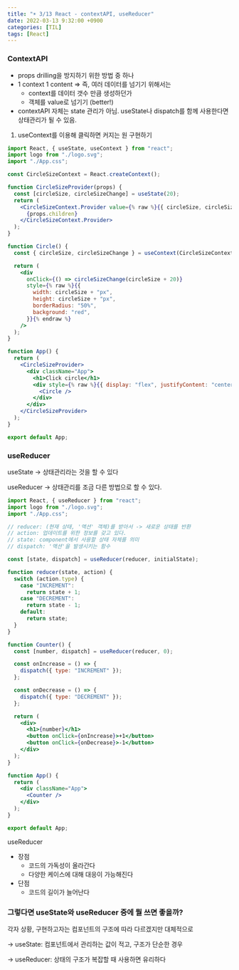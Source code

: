 ```yaml
---
title: "☀️ 3/13 React - contextAPI, useReducer"
date: 2022-03-13 9:32:00 +0900
categories: [TIL]
tags: [React]
---
```


### ContextAPI

- props drilling을 방지하기 위한 방법 중 하나
- 1 context 1 content ⇒ 즉, 여러 데이터를 넘기기 위해서는
  - context를 데이터 갯수 만큼 생성하던가
  - 객체를 value로 넘기기 (better!)
- contextAPI 자체는 state 관리가 아님. useState나 dispatch를 함께 사용한다면 상태관리가 될 수 있음.

1. useContext를 이용해 클릭하면 커지는 원 구현하기

```jsx
import React, { useState, useContext } from "react";
import logo from "./logo.svg";
import "./App.css";

const CircleSizeContext = React.createContext();

function CircleSizeProvider(props) {
  const [circleSize, circleSizeChange] = useState(20);
  return (
    <CircleSizeContext.Provider value={% raw %}{{ circleSize, circleSizeChange }}{% endraw %}>
      {props.children}
    </CircleSizeContext.Provider>
  );
}

function Circle() {
  const { circleSize, circleSizeChange } = useContext(CircleSizeContext);

  return (
    <div
      onClick={() => circleSizeChange(circleSize + 20)}
      style={% raw %}{{
        width: circleSize + "px",
        height: circleSize + "px",
        borderRadius: "50%",
        background: "red",
      }}{% endraw %}
    />
  );
}

function App() {
  return (
    <CircleSizeProvider>
      <div className="App">
        <h1>Click circle</h1>
        <div style={% raw %}{{ display: "flex", justifyContent: "center" }}{% endraw %}>
          <Circle />
        </div>
      </div>
    </CircleSizeProvider>
  );
}

export default App;
```

### useReducer

useState → 상태관리라는 것을 할 수 있다

useReducer → 상태관리를 조금 다른 방법으로 할 수 있다.

```jsx
import React, { useReducer } from "react";
import logo from "./logo.svg";
import "./App.css";

// reducer: (현재 상태, '액션' 객체)를 받아서 -> 새로운 상태를 반환
// action: 업데이트를 위한 정보를 갖고 있다.
// state: component에서 사용할 상태 자체를 의미
// dispatch: '액션'을 발생시키는 함수

const [state, dispatch] = useReducer(reducer, initialState);

function reducer(state, action) {
  switch (action.type) {
    case "INCREMENT":
      return state + 1;
    case "DECREMENT":
      return state - 1;
    default:
      return state;
  }
}

function Counter() {
  const [number, dispatch] = useReducer(reducer, 0);

  const onIncrease = () => {
    dispatch({ type: "INCREMENT" });
  };

  const onDecrease = () => {
    dispatch({ type: "DECREMENT" });
  };

  return (
    <div>
      <h1>{number}</h1>
      <button onClick={onIncrease}>+1</button>
      <button onClick={onDecrease}>-1</button>
    </div>
  );
}

function App() {
  return (
    <div className="App">
      <Counter />
    </div>
  );
}

export default App;
```

useReducer

- 장점
  - 코드의 가독성이 올라간다
  - 다양한 케이스에 대해 대응이 가능해진다
- 단점
  - 코드의 길이가 늘어난다

### 그렇다면 useState와 useReducer 중에 뭘 쓰면 좋을까?

각자 상황, 구현하고자는 컴포넌트의 구조에 따라 다르겠지만 대체적으로

→ useState: 컴포넌트에서 관리하는 값이 적고, 구조가 단순한 경우

→ useReducer: 상태의 구조가 복잡할 때 사용하면 유리하다
